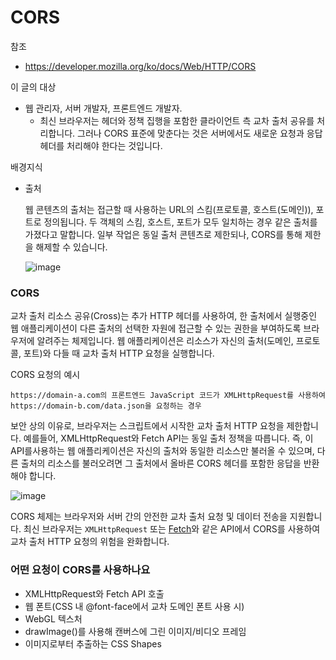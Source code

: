# CORS

참조

- https://developer.mozilla.org/ko/docs/Web/HTTP/CORS

이 글의 대상

- 웹 관리자, 서버 개발자, 프론트엔드 개발자. 
  - 최신 브라우저는 헤더와 정책 집행을 포함한 클라이언트 측 교차 출처 공유를 처리합니다. 그러나 CORS 표준에 맞춘다는 것은 서버에서도 새로운 요청과 응답 헤더를 처리해야 한다는 것입니다. 

배경지식

- 출처

  웹 콘텐츠의 출처는 접근할 때 사용하는 URL의 스킴(프로토콜, 호스트(도메인)), 포트로 정의됩니다. 두 객체의 스킴, 호스트, 포트가 모두 일치하는 경우 같은 출처를 가졌다고 말합니다. 일부 작업은 동일 출처 콘텐츠로 제한되나, CORS를 통해 제한을 해제할 수 있습니다.

  ![image](https://user-images.githubusercontent.com/68668924/107903198-ecdd5e80-6f8b-11eb-8449-2519e4553e46.png) 

  

### CORS

교차 출처 리소스 공유(Cross)는 추가 HTTP 헤더를 사용하여, 한 출처에서 실행중인 웹 애플리케이션이 다른 출처의 선택한 자원에 접근할 수 있는 권한을 부여하도록 브라우저에 알려주는 체제입니다. 웹 애플리케이션은 리소스가 자신의 출처(도메인, 프로토콜, 포트)와 다들 때 교차 출처 HTTP 요청을 실행합니다.



CORS 요청의 예시

```
https://domain-a.com의 프론트엔드 JavaScript 코드가 XMLHttpRequest를 사용하여 https://domain-b.com/data.json을 요청하는 경우
```



보안 상의 이유로, 브라우저는 스크립트에서 시작한 교차 출처 HTTP 요청을 제한합니다. 예를들어, XMLHttpRequest와 Fetch API는 동일 출처 정책을 따릅니다. 즉, 이 API를사용하는 웹 애플리케이션은 자신의 출처와 동일한 리소스만 불러올 수 있으며, 다른 출처의 리소스를 불러오려면 그 출처에서 올바른 CORS 헤더를 포함한 응답을 반환해야 합니다.

![image](https://user-images.githubusercontent.com/68668924/107903372-6bd29700-6f8c-11eb-9954-8e0e3db1237a.png) 

CORS 체제는 브라우저와 서버 간의 안전한 교차 출처 요청 및 데이터 전송을 지원합니다. 최신 브라우저는 `XMLHttpRequest` 또는 [Fetch](https://developer.mozilla.org/ko/docs/Web/API/Fetch_API)와 같은 API에서 CORS를 사용하여 교차 출처 HTTP 요청의 위험을 완화합니다.



### 어떤 요청이 CORS를 사용하나요

- XMLHttpRequest와 Fetch API 호출
- 웹 폰트(CSS 내 @font-face에서 교차 도메인 폰트 사용 시)
- WebGL 텍스처
- drawImage()를 사용해 캔버스에 그린 이미지/비디오 프레임
- 이미지로부터 추출하는 CSS Shapes